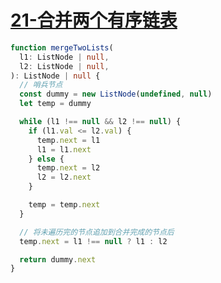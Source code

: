 # [21-合并两个有序链表](https://leetcode-cn.com/problems/merge-two-sorted-lists/)

```ts
function mergeTwoLists(
  l1: ListNode | null,
  l2: ListNode | null,
): ListNode | null {
  // 哨兵节点
  const dummy = new ListNode(undefined, null)
  let temp = dummy

  while (l1 !== null && l2 !== null) {
    if (l1.val <= l2.val) {
      temp.next = l1
      l1 = l1.next
    } else {
      temp.next = l2
      l2 = l2.next
    }

    temp = temp.next
  }

  // 将未遍历完的节点追加到合并完成的节点后
  temp.next = l1 !== null ? l1 : l2

  return dummy.next
}
```
